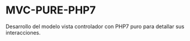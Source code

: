 # MVC-PURE-PHP7
Desarrollo del modelo vista controlador con PHP7 puro para detallar sus interacciones.
